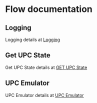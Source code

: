 # Flow documentation

## Logging
Logging details at <a href="https://github.com/gabrielcor/node-redescape-EscapeRoomSupplier/tree/main/Flows/Core">Logging</a>

## Get UPC State
Get UPC State details at <a href="https://github.com/gabrielcor/node-redescape-EscapeRoomSupplier/tree/main/Flows/Get%20UPC%20State">GET UPC State</a>

## UPC Emulator
UPC Emulator details at <a href="https://github.com/gabrielcor/node-redescape-EscapeRoomSupplier/tree/main/Flows/UPC%20Emulator">UPC Emulator</a>

